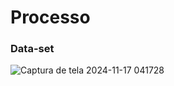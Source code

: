 # Processo

### Data-set


![Captura de tela 2024-11-17 041728](https://github.com/user-attachments/assets/f640fcdb-f77d-4d88-952d-8f76c92a2264)


